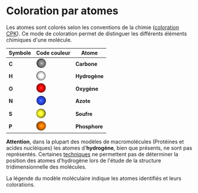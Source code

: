 # Coloration par atomes
Les atomes sont colorés selon les conventions de la chimie ([coloration CPK](lexicon-cpk)). Ce mode de coloration permet de distinguer les différents éléments chimiques d'une molécule.

Symbole | Code couleur | Atome
------------ | ------------- | -------------
**C** | ![Carbone](static/img/c.png)| **Carbone**
**H** | ![Hydrogène](static/img/h.png) | **Hydrogène**
**O** | ![Oxygène](static/img/o.png) | **Oxygène** 
**N** | ![Azote](static/img/n.png) | **Azote**
**S** | ![Soufre](static/img/s.png) | **Soufre** 
**P** | ![Phosphore](static/img/p.png) | **Phosphore** 

**Attention**, dans la plupart des modèles de macromolécules (Protéines et acides nucléiques) les atomes d'**hydrogène**, bien que présents, ne sont pas représentés. Certaines [techniques](lexicon-technique) ne permettent pas de déterminer la position des atomes d'hydrogène lors de l'étude de la structure tridimensionnelle des molécules.  

La légende du modèle moléculaire indique les atomes identifiés et leurs colorations.
